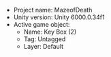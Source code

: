 <!-- UNITY CODE ASSIST INSTRUCTIONS START -->
- Project name: MazeofDeath
- Unity version: Unity 6000.0.34f1
- Active game object:
  - Name: Key Box (2)
  - Tag: Untagged
  - Layer: Default
<!-- UNITY CODE ASSIST INSTRUCTIONS END -->